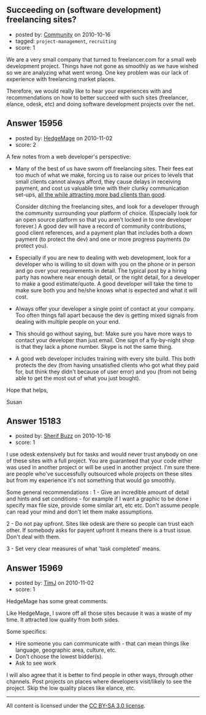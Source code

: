 ## Succeeding on (software development) freelancing sites?

- posted by: [Community](https://stackexchange.com/users/-1/-1-community) on 2010-10-16
- tagged: `project-management`, `recruiting`
- score: 1

We are a very small company that turned to freelancer.com for a small web development project. Things have not gone as smoothly as we have wished so we are analyzing what went wrong. One key problem was our lack of experience with freelancing market places. 

Therefore, we would really like to hear your experiences with and recommendations on how to better succeed with such sites (freelancer, elance, odesk, etc) and doing software development projects over the net.


## Answer 15956

- posted by: [HedgeMage](https://stackexchange.com/users/-1/5198-hedgemage) on 2010-11-02
- score: 2

A few notes from a web developer's perspective:

 - Many of the best of us have sworn off freelancing sites.  Their fees eat too much of what we make, forcing us to raise our prices to levels that small clients cannot always afford, they cause delays in receiving payment, and cost us valuable time with their clunky communication set-ups, [all the while attracting more bad clients than good](http://www.binaryredneck.net/node/68).

    Consider ditching the freelancing sites, and look for a developer through the community surrounding your platform of choice.  (Especially look for an open source platform so that you aren't locked in to one developer forever.)  A good dev will have a record of community contributions, good client references, and a payment plan that includes both a down payment (to protect the dev) and one or more progress payments (to protect you).

 - Especially if you are new to dealing with web development, look for a developer who is willing to sit down with you on the phone or in person and go over your requirements in detail.  The typical post by a hiring party has nowhere near enough detail, or the right detail, for a developer to make a good estimate/quote.  A good developer will take the time to make sure both you and he/she knows what is expected and what it will cost.

 - Always offer your developer a single point of contact at your company.  Too often things fall apart because the dev is getting mixed signals from dealing with multiple people on your end.

 - This should go without saying, but: Make sure you have more ways to contact your developer than just email.  One sign of a fly-by-night shop is that they lack a phone number.  Skype is not the same thing.

 - A good web developer includes training with every site build.  This both protects the dev (from having unsatisfied clients who got what they paid for, but think they didn't because of user error) and you (from not being able to get the most out of what you just bought).

Hope that helps,

Susan


## Answer 15183

- posted by: [Sherif Buzz](https://stackexchange.com/users/-1/4592-sherif-buzz) on 2010-10-16
- score: 1

I use odesk extensively but for tasks and would never trust anybody on one of these sites with a full project. You are guaranteed that your code either was used in another project or will be used in another project. I'm sure there are people who've successfully outsourced whole projects on these sites but from my experience it's not something that would go smoothly.

Some general recommendations :
1 - Give an incredible amount of detail and hints and set conditions - for example if I want a graphic to be done i specify max file size, provide some similar art, etc etc. Don't assume people can read your mind and don't let them make assumptions.

2 - Do not pay upfront. Sites like odesk are there so people can trust each other. If somebody asks for payent upfront it means there is a trust issue. Don't deal with them.

3 - Set very clear measures of what 'task completed' means. 




## Answer 15969

- posted by: [TimJ](https://stackexchange.com/users/-1/1172-timj) on 2010-11-02
- score: 1

HedgeMage has some great comments. 

Like HedgeMage, I swore off all those sites because it was a waste of my time.  It attracted low quality from both sides.  

Some specifics:

- Hire someone you can communicate with - that can mean things like language, geographic area, culture, etc.  
- Don't choose the lowest bidder(s).  
- Ask to see work

I will also agree that it is better to find people in other ways, through other channels.  Post projects on places where developers visit/likely to see the project.  Skip the low quality places like elance, etc.



---

All content is licensed under the [CC BY-SA 3.0 license](https://creativecommons.org/licenses/by-sa/3.0/).
